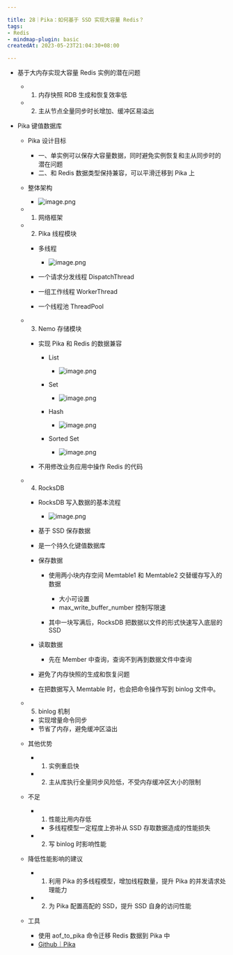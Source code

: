 ```yaml
---

title: 28｜Pika：如何基于 SSD 实现大容量 Redis？
tags:
- Redis
- mindmap-plugin: basic
createdAt: 2023-05-23T21:04:30+08:00

---
```


- 基于大内存实现大容量 Redis 实例的潜在问题

  - 1. 内存快照 RDB 生成和恢复效率低
  - 2. 主从节点全量同步时长增加、缓冲区易溢出

- Pika 键值数据库

  - Pika 设计目标

    - 一、单实例可以保存大容量数据，同时避免实例恢复和主从同步时的潜在问题
    - 二、和 Redis 数据类型保持兼容，可以平滑迁移到 Pika 上

  - 整体架构
    - ![image.png](https://cdn.jsdelivr.net/gh/11ze/static/images/redis-28-1.png)

  - 1. 网络框架
  - 2. Pika 线程模块

    - 多线程
      - ![image.png](https://cdn.jsdelivr.net/gh/11ze/static/images/redis-28-2.png)

    - 一个请求分发线程 DispatchThread
    - 一组工作线程 WorkerThread
    - 一个线程池 ThreadPool

  - 3. Nemo 存储模块

    - 实现 Pika 和 Redis 的数据兼容

      - List
        - ![image.png](https://cdn.jsdelivr.net/gh/11ze/static/images/redis-28-3.png)

      - Set
        - ![image.png](https://cdn.jsdelivr.net/gh/11ze/static/images/redis-28-4.png)

      - Hash
        - ![image.png](https://cdn.jsdelivr.net/gh/11ze/static/images/redis-28-5.png)

      - Sorted Set
        - ![image.png](https://cdn.jsdelivr.net/gh/11ze/static/images/redis-28-6.png)


    - 不用修改业务应用中操作 Redis 的代码

  - 4. RocksDB

    - RocksDB 写入数据的基本流程
      - ![image.png](https://cdn.jsdelivr.net/gh/11ze/static/images/redis-28-7.png)

    - 基于 SSD 保存数据
    - 是一个持久化键值数据库
    - 保存数据

      - 使用两小块内存空间 Memtable1 和 Memtable2 交替缓存写入的数据

        - 大小可设置
        - max_write_buffer_number 控制写限速

      - 其中一块写满后，RocksDB 把数据以文件的形式快速写入底层的 SSD

    - 读取数据

      - 先在 Member 中查询，查询不到再到数据文件中查询

    - 避免了内存快照的生成和恢复问题
    - 在把数据写入 Memtable 时，也会把命令操作写到 binlog 文件中。

  - 5. binlog 机制

    - 实现增量命令同步
    - 节省了内存，避免缓冲区溢出

  - 其他优势

    - 1. 实例重启快
    - 2. 主从库执行全量同步风险低，不受内存缓冲区大小的限制

  - 不足

    - 1. 性能比用内存低

      - 多线程模型一定程度上弥补从 SSD 存取数据造成的性能损失

    - 2. 写 binlog 时影响性能

  - 降低性能影响的建议

    - 1. 利用 Pika 的多线程模型，增加线程数量，提升 Pika 的并发请求处理能力
    - 2. 为 Pika 配置高配的 SSD，提升 SSD 自身的访问性能

  - 工具

    - 使用 aof_to_pika 命令迁移 Redis 数据到 Pika 中
    - [Github｜Pika](https://github.com/OpenAtomFoundation/pika/wiki)
